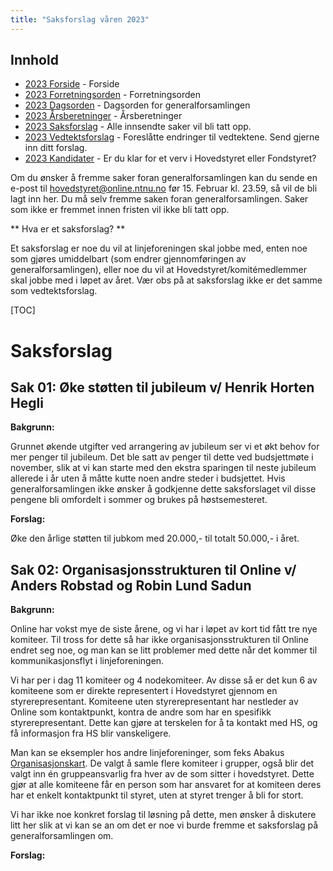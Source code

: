 ```yaml
---
title: "Saksforslag våren 2023"
---
```


## Innhold  
* [2023 Forside](/wiki/online/generalforsamlingen/genfors2023v)   - Forside
* [2023 Forretningsorden](/wiki/online/generalforsamlingen/genfors2023v/forretningsorden) - Forretningsorden
* [2023 Dagsorden](/wiki/online/generalforsamlingen/genfors2023v/dagsorden) - Dagsorden for generalforsamlingen
* [2023 Årsberetninger](/wiki/online/generalforsamlingen/genfors2023v/aarsberetninger) - Årsberetninger
* [2023 Saksforslag](/wiki/online/generalforsamlingen/genfors2023v/saksforslag) - Alle innsendte saker vil bli tatt opp.
* [2023 Vedtektsforslag](/wiki/online/generalforsamlingen/genfors2023v/vedtekstforslag) - Foreslåtte endringer til vedtektene. Send gjerne inn ditt forslag.
* [2023 Kandidater](/wiki/online/generalforsamlingen/genfors2023v/valg) - Er du klar for et verv i Hovedstyret eller Fondstyret? 



Om du ønsker å fremme saker foran generalforsamlingen kan du sende en e-post til hovedstyret@online.ntnu.no før 15. Februar kl. 23.59, så vil de bli lagt inn her. Du må selv fremme saken foran generalforsamlingen. Saker som ikke er fremmet innen fristen vil ikke bli tatt opp. 

** Hva er et saksforslag? **

Et saksforslag er noe du vil at linjeforeningen skal jobbe med, enten noe som gjøres umiddelbart (som endrer gjennomføringen av generalforsamlingen), eller noe du vil at Hovedstyret/komitémedlemmer skal jobbe med i løpet av året. Vær obs på at saksforslag ikke er det samme som vedtektsforslag.

[TOC]

# Saksforslag 

## Sak 01: Øke støtten til jubileum v/ Henrik Horten Hegli

**Bakgrunn:**  

Grunnet økende utgifter ved arrangering av jubileum ser vi et økt behov for mer penger til jubileum. Det ble satt av penger til dette ved budsjettmøte i november, slik at vi kan starte med den ekstra sparingen til neste jubileum allerede i år uten å måtte kutte noen andre steder i budsjettet. Hvis generalforsamlingen ikke ønsker å godkjenne dette saksforslaget vil disse pengene bli omfordelt i sommer og brukes på høstsemesteret. 

**Forslag:**  

Øke den årlige støtten til jubkom med 20.000,- til totalt 50.000,- i året.

## Sak 02: Organisasjonsstrukturen til Online v/ Anders Robstad og Robin Lund Sadun

**Bakgrunn:**  


Online har vokst mye de siste årene, og vi har i løpet av kort tid fått tre nye komiteer. Til tross for dette så har ikke organisasjonsstrukturen til Online endret seg noe, og man kan se litt problemer med dette når det kommer til kommunikasjonsflyt i linjeforeningen. 

Vi har per i dag 11 komiteer og 4 nodekomiteer. Av disse så er det kun 6 av komiteene som er direkte representert i Hovedstyret gjennom en styrerepresentant. Komiteene uten styrerepresentant har nestleder av Online som kontaktpunkt, kontra de andre som har en spesifikk styrerepresentant. Dette kan gjøre at terskelen for å ta kontakt med HS, og få informasjon fra HS blir vanskeligere. 

Man kan se eksempler hos andre linjeforeninger, som feks Abakus [Organisasjonskart](https://abakus.no/pages/organisasjon/109-organisasjonskart). De valgt å samle flere komiteer i grupper, også blir det valgt inn én gruppeansvarlig fra hver av de som sitter i hovedstyret. Dette gjør at alle komiteene får en person som har ansvaret for at komiteen deres har et enkelt kontaktpunkt til styret, uten at styret trenger å bli for stort. 

Vi har ikke noe konkret forslag til løsning på dette, men ønsker å diskutere litt her slik at vi kan se an om det er noe vi burde fremme et saksforslag på generalforsamlingen om. 


**Forslag:**